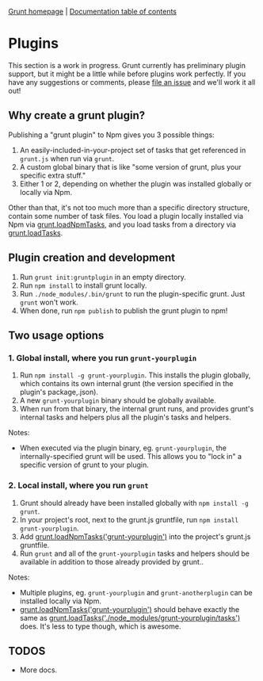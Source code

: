 [Grunt homepage](https://github.com/gruntjs/grunt) | [Documentation table of contents](toc.md)

# Plugins

This section is a work in progress. Grunt currently has preliminary plugin support, but it might be a little while before plugins work perfectly. If you have any suggestions or comments, please [file an issue](/gruntjs/grunt/issues) and we'll work it all out!

## Why create a grunt plugin?

Publishing a "grunt plugin" to Npm gives you 3 possible things:

1. An easily-included-in-your-project set of tasks that get referenced in `grunt.js` when run via `grunt`.
2. A custom global binary that is like "some version of grunt, plus your specific extra stuff."
3. Either 1 or 2, depending on whether the plugin was installed globally or locally via Npm.

Other than that, it's not too much more than a specific directory structure, contain some number of task files. You load a plugin locally installed via Npm via [grunt.loadNpmTasks](api.md), and you load tasks from a directory via [grunt.loadTasks](api.md).

## Plugin creation and development

1. Run `grunt init:gruntplugin` in an empty directory.
2. Run `npm install` to install grunt locally.
3. Run `./node_modules/.bin/grunt` to run the plugin-specific grunt. Just `grunt` won't work.
4. When done, run `npm publish` to publish the grunt plugin to npm!

## Two usage options

### 1. Global install, where you run `grunt-yourplugin`

1. Run `npm install -g grunt-yourplugin`. This installs the plugin globally, which contains its own internal grunt (the version specified in the plugin's package,.json).
2. A new `grunt-yourplugin` binary should be globally available.
3. When run from that binary, the internal grunt runs, and provides grunt's internal tasks and helpers plus all the plugin's tasks and helpers.

Notes:

* When executed via the plugin binary, eg. `grunt-yourplugin`, the internally-specified grunt will be used. This allows you to "lock in" a specific version of grunt to your plugin.

### 2. Local install, where you run `grunt`

1. Grunt should already have been installed globally with `npm install -g grunt`.
2. In your project's root, next to the grunt.js gruntfile, run `npm install grunt-yourplugin`.
3. Add [grunt.loadNpmTasks('grunt-yourplugin')](api.md) into the project's grunt.js gruntfile.
2. Run `grunt` and all of the `grunt-yourplugin` tasks and helpers should be available in addition to those already provided by grunt..

Notes:

* Multiple plugins, eg. `grunt-yourplugin` and `grunt-anotherplugin` can be installed locally via Npm.
* [grunt.loadNpmTasks('grunt-yourplugin')](api.md) should behave exactly the same as [grunt.loadTasks('./node_modules/grunt-yourplugin/tasks')](api.md) does. It's less to type though, which is awesome.

## TODOS

* More docs.
